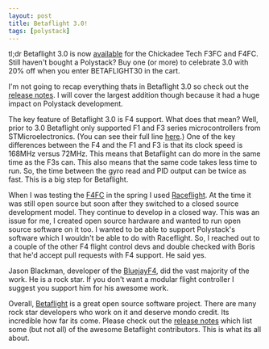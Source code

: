 ```yaml
---
layout: post
title: Betaflight 3.0!
tags: [polystack]
---
```

tl;dr Betaflight 3.0 is now [available](https://github.com/chickadee-tech/betaflight/releases/tag/v3.0.0) for the Chickadee Tech F3FC and F4FC. Still haven't bought a Polystack? Buy one (or more) to celebrate 3.0 with 20% off when you enter BETAFLIGHT30 in the cart.

I'm not going to recap everything thats in Betaflight 3.0 so check out the [release notes](https://github.com/chickadee-tech/betaflight/releases/tag/v3.0.0). I will cover the largest addition though because it had a huge impact on Polystack development.

The key feature of Betaflight 3.0 is F4 support. What does that mean? Well, prior to 3.0 Betaflight only supported F1 and F3 series microcontrollers from STMicroelectronics. (You can see their full line [here](http://www.st.com/content/st_com/en/products/microcontrollers.html).) One of the key differences between the F4 and the F1 and F3 is that its clock speed is 168MHz versus 72MHz. This means that Betaflight can do more in the same time as the F3s can. This also means that the same code takes less time to run. So, the time between the gyro read and PID output can be twice as fast. This is a big step for Betaflight.

When I was testing the [F4FC](https://chickadee.tech/f4fc/v5) in the spring I used [Raceflight](http://raceflightinfo.com/). At the time it was still open source but soon after they switched to a closed source development model. They continue to develop in a closed way. This was an issue for me, I created open source hardware and wanted to run open source software on it too. I wanted to be able to support Polystack's software which I wouldn't be able to do with Raceflight. So, I reached out to a couple of the other F4 flight control devs and double checked with Boris that he'd accept pull requests with F4 support. He said yes.

Jason Blackman, developer of the [BluejayF4](https://bluejayrc.com/), did the vast majority of the work. He is a rock star. If you don't want a modular flight controller I suggest you support him for his awesome work.

Overall, [Betaflight](https://github.com/betaflight/betaflight) is a great open source software project. There are many rock star developers who work on it and deserve mondo credit. Its incredible how far its come. Please check out the [release notes](https://github.com/chickadee-tech/betaflight/releases/tag/v3.0.0) which list some (but not all) of the awesome Betaflight contributors. This is what its all about.
